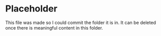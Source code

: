 # Placeholder
This file was made so I could commit the folder it is in. It can be deleted once there is meaningful content in this folder.